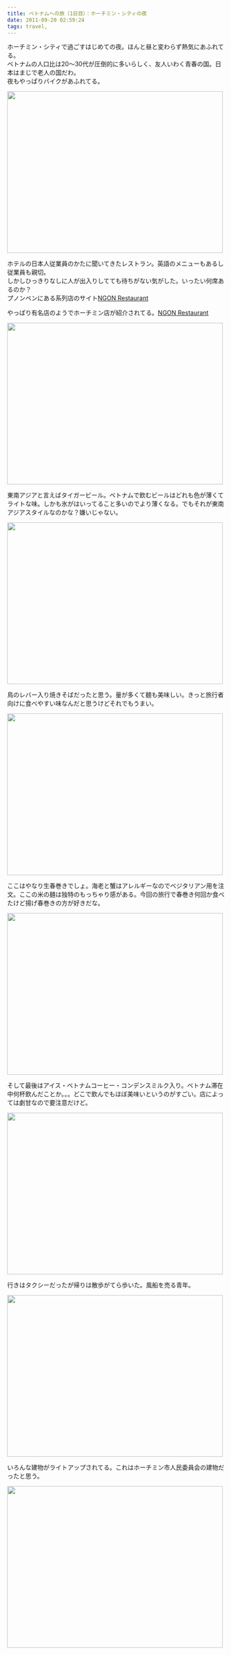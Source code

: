 ```yaml
---
title: ベトナムへの旅（1日目）：ホーチミン・シティの夜
date: 2011-09-20 02:59:24
tags: travel,
---
```

ホーチミン・シティで過ごすはじめての夜。ほんと昼と変わらず熱気にあふれてる。<br>
ベトナムの人口比は20〜30代が圧倒的に多いらしく、友人いわく青春の国。日本はまじで老人の国だわ。<br>
夜もやっぱりバイクがあふれてる。

<a href="http://www.flickr.com/photos/shigeki_takeguchi/6158280096/" title="Untitled by shigeki.takeguchi, on Flickr"><img src="http://farm7.static.flickr.com/6193/6158280096_9d98abd5bc.jpg" width="500" height="375" alt=""></a>

ホテルの日本人従業員のかたに聞いてきたレストラン。英語のメニューもあるし従業員も親切。<br>
しかしひっきりなしに人が出入りしてても待ちがない気がした。いったい何席あるのか？<br>
プノンペンにある系列店のサイト<a href="http://www.ngonpnh.com/" title="NGON Restaurant" target="_blank">NGON Restaurant</a>

やっぱり有名店のようでホーチミン店が紹介されてる。<a href="http://anyarena.com/en/cityguide/view/ngon" title="ngon" target="_blank">NGON Restaurant</a>

<a href="http://www.flickr.com/photos/shigeki_takeguchi/6158281622/" title="Untitled by shigeki.takeguchi, on Flickr"><img src="http://farm7.static.flickr.com/6197/6158281622_a694a8c34a.jpg" width="500" height="375" alt=""></a>

東南アジアと言えばタイガービール。ベトナムで飲むビールはどれも色が薄くてライトな味。しかも氷がはいってること多いのでより薄くなる。でもそれが東南アジアスタイルなのかな？嫌いじゃない。

<a href="http://www.flickr.com/photos/shigeki_takeguchi/6158282784/" title="Untitled by shigeki.takeguchi, on Flickr"><img src="http://farm7.static.flickr.com/6163/6158282784_6d1faa742c.jpg" width="500" height="375" alt=""></a>

鳥のレバー入り焼きそばだったと思う。量が多くて麺も美味しい。きっと旅行者向けに食べやすい味なんだと思うけどそれでもうまい。

<a href="http://www.flickr.com/photos/shigeki_takeguchi/6158286272/" title="Untitled by shigeki.takeguchi, on Flickr"><img src="http://farm7.static.flickr.com/6162/6158286272_475da4a18a.jpg" width="500" height="375" alt=""></a>

ここはやなり生春巻きでしょ。海老と蟹はアレルギーなのでベジタリアン用を注文。ここの米の麺は独特のもっちゃり感がある。今回の旅行で春巻き何回か食べたけど揚げ春巻きの方が好きだな。

<a href="http://www.flickr.com/photos/shigeki_takeguchi/6157742467/" title="Untitled by shigeki.takeguchi, on Flickr"><img src="http://farm7.static.flickr.com/6084/6157742467_0404792678.jpg" width="500" height="375" alt=""></a>

そして最後はアイス・ベトナムコーヒー・コンデンスミルク入り。ベトナム滞在中何杯飲んだことか。。。どこで飲んでもほぼ美味いというのがすごい。店によっては劇甘なので要注意だけど。

<a href="http://www.flickr.com/photos/shigeki_takeguchi/6158287426/" title="Untitled by shigeki.takeguchi, on Flickr"><img src="http://farm7.static.flickr.com/6185/6158287426_42f423efff.jpg" width="500" height="375" alt=""></a>

行きはタクシーだったが帰りは散歩がてら歩いた。風船を売る青年。

<a href="http://www.flickr.com/photos/shigeki_takeguchi/6157745897/" title="Untitled by shigeki.takeguchi, on Flickr"><img src="http://farm7.static.flickr.com/6171/6157745897_0dd30f1d97.jpg" width="500" height="375" alt=""></a>

いろんな建物がライトアップされてる。これはホーチミン市人民委員会の建物だったと思う。

<a href="http://www.flickr.com/photos/shigeki_takeguchi/6158289748/" title="Untitled by shigeki.takeguchi, on Flickr"><img src="http://farm7.static.flickr.com/6089/6158289748_d19a59a152.jpg" width="500" height="375" alt=""></a>
